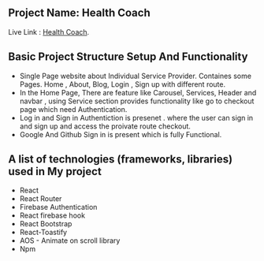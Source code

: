 ## Project Name: Health Coach

Live Link : [Health Coach](https://health-coach-4ffb0.web.app/).

## Basic Project Structure Setup And Functionality

- Single Page website about Individual Service Provider. Containes some Pages. Home , About, Blog, Login , Sign up with different route.
- In the Home Page, There are feature like Carousel, Services, Header and navbar , using Service section provides functionality like go to checkout page which need Authentication.
- Log in and Sign in Authentiction is presenet . where the user can sign in and sign up and access the proivate route checkout.
- Google And Github Sign in is present which is fully Functional.

## A list of technologies (frameworks, libraries) used in My project

- React
- React Router
- Firebase Authentication
- React firebase hook
- React Bootstrap
- React-Toastify
- AOS - Animate on scroll library
- Npm

